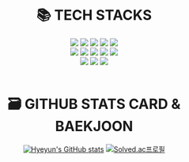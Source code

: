 <div align=center><h1>📚 TECH STACKS</h1></div>

<div align=center> 
  <img src="https://img.shields.io/badge/java-b07219?style=for-the-badge&logo=java&logoColor=white"> 
  <img src="https://img.shields.io/badge/spring-6DB33F?style=for-the-badge&logo=spring&logoColor=white"> 
<img src="https://img.shields.io/badge/Spring Data JPA-6DB33F?style=for-the-badge&logo=spring&logoColor=white"> 
  <img src="https://img.shields.io/badge/python-3776AB?style=for-the-badge&logo=python&logoColor=white"> 

  <img src="https://img.shields.io/badge/mysql-4479A1?style=for-the-badge&logo=mysql&logoColor=white"> 
<br>
  <img src="https://img.shields.io/badge/html5-E34F26?style=for-the-badge&logo=html5&logoColor=white"> 
  <img src="https://img.shields.io/badge/css-1572B6?style=for-the-badge&logo=css3&logoColor=white"> 
  <img src="https://img.shields.io/badge/javascript-F7DF1E?style=for-the-badge&logo=javascript&logoColor=black"> 
<img src="https://img.shields.io/badge/React-61DAFB?style=for-the-badge&logo=css3&logoColor=white">
<img src="https://img.shields.io/badge/Tailwind CSS-06B6D4?style=for-the-badge&logo=css3&logoColor=white">
<br>
  <img src="https://img.shields.io/badge/github-181717?style=for-the-badge&logo=github&logoColor=white">
  <img src="https://img.shields.io/badge/Notion-181717?style=for-the-badge&logo=github&logoColor=white">
  <img src="https://img.shields.io/badge/Slack-181717?style=for-the-badge&logo=github&logoColor=white">
</div>
<br>
<div align=center><h1>🗃️ GITHUB STATS CARD & BAEKJOON</h1>

<!-- GITHUB STATS CARD -->
[![Hyeyun's GitHub stats](https://github-readme-stats.vercel.app/api?username=S2hyeyunS2)](https://github.com/S2hyeyunS2/github-readme-stats)
[![Solved.ac프로필](http://mazassumnida.wtf/api/v2/generate_badge?boj=hy101921)](https://solved.ac/hy101921)
</div>
